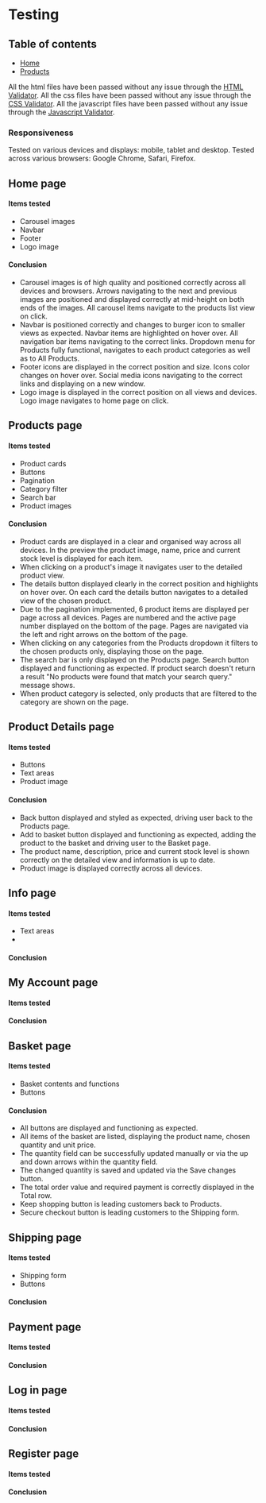 # Testing

## Table of contents 
* [Home](#homepage)
* [Products](#products)


All the html files have been passed without any issue through the [HTML Validator](https://validator.w3.org/).
All the css files have been passed without any issue through the [CSS Validator](https://jigsaw.w3.org/css-validator/).
All the javascript files have been passed without any issue through the [Javascript Validator](https://jshint.com/).


### **Responsiveness**
Tested on various devices and displays: mobile, tablet and desktop.
Tested across various browsers: Google Chrome, Safari, Firefox.

## Home page

#### Items tested
* Carousel images 
* Navbar
* Footer
* Logo image

#### Conclusion
* Carousel images is of high quality and positioned correctly across all devices and browsers. 
Arrows navigating to the next and previous images are positioned and displayed correctly at mid-height on both ends of the images. All carousel items navigate to the products list view on click.
* Navbar is positioned correctly and changes to burger icon to smaller views as expected. Navbar items are highlighted on hover over. All navigation bar items navigating to the correct links. Dropdown menu for Products fully functional, navigates to each product categories as well as to All Products. 
* Footer icons are displayed in the correct position and size. Icons color changes on hover over. Social media icons navigating to the correct links and displaying on a new window.
* Logo image is displayed in the correct position on all views and devices. Logo image navigates to home page on click.


## Products page

#### Items tested
* Product cards
* Buttons
* Pagination
* Category filter
* Search bar
* Product images
#### Conclusion
* Product cards are displayed in a clear and organised way across all devices. In the preview the product image, name, price and current stock level is displayed for each item.
* When clicking on a product's image it navigates user to the detailed product view.
* The details button displayed clearly in the correct position and highlights on hover over. On each card the details button navigates to a detailed view of the chosen product. 
* Due to the pagination implemented, 6 product items are displayed per page across all devices. Pages are numbered and the active page number displayed on the bottom of the page. Pages are navigated via the left and right arrows on the bottom of the page.
* When clicking on any categories from the Products dropdown it filters to the chosen products only, displaying those on the page.
* The search bar is only displayed on the Products page. Search button displayed and functioning as expected. If product search doesn't return a result "No products were found that match your search query." message shows. 
* When product category is selected, only products that are filtered to the category are shown on the page.

## Product Details page

#### Items tested
* Buttons
* Text areas
* Product image

#### Conclusion
* Back button displayed and styled as expected, driving user back to the Products page.
* Add to basket button displayed and functioning as expected, adding the product to the basket and driving user to the Basket page.
* The product name, description, price and current stock level is shown correctly on the detailed view and information is up to date.
* Product image is displayed correctly across all devices.

## Info page

#### Items tested
* Text areas
* 

#### Conclusion

## My Account page

#### Items tested

#### Conclusion

## Basket page

#### Items tested
* Basket contents and functions
* Buttons

#### Conclusion
* All buttons are displayed and functioning as expected.
* All items of the basket are listed, displaying the product name, chosen quantity and unit price.
* The quantity field can be successfully updated manually or via the up and down arrows within the quantity field.
* The changed quantity is saved and updated via the Save changes button.
* The total order value and required payment is correctly displayed in the Total row.
* Keep shopping button is leading customers back to Products.
* Secure checkout button is leading customers to the Shipping form. 

## Shipping page
#### Items tested
* Shipping form
* Buttons

#### Conclusion

## Payment page
#### Items tested

#### Conclusion

## Log in page

#### Items tested

#### Conclusion

## Register page
#### Items tested

#### Conclusion